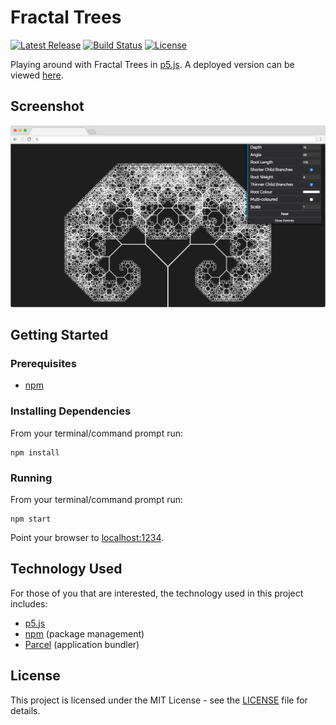 # Fractal Trees

[![Latest Release](https://img.shields.io/github/release/vanillaSlice/FractalTrees.svg)](https://github.com/vanillaSlice/FractalTrees/releases/latest)
[![Build Status](https://img.shields.io/travis/vanillaSlice/FractalTrees/master.svg)](https://travis-ci.org/vanillaSlice/FractalTrees)
[![License](https://img.shields.io/github/license/vanillaSlice/FractalTrees.svg)](LICENSE)

Playing around with Fractal Trees in [p5.js](https://p5js.org/).
A deployed version can be viewed [here](https://fractaltrees.mikelowe.xyz/).

## Screenshot

![Screenshot](/images/screenshot-1.png)

## Getting Started

### Prerequisites

* [npm](https://www.npmjs.com/)

### Installing Dependencies

From your terminal/command prompt run:

```
npm install
```

### Running

From your terminal/command prompt run:

```
npm start
```

Point your browser to [localhost:1234](http://localhost:1234).

## Technology Used

For those of you that are interested, the technology used in this project includes:

* [p5.js](https://p5js.org/)
* [npm](https://www.npmjs.com/) (package management)
* [Parcel](https://parceljs.org/) (application bundler)

## License

This project is licensed under the MIT License - see the [LICENSE](LICENSE) file for details.
